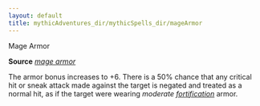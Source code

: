 ```yaml
---
layout: default
title: mythicAdventures_dir/mythicSpells_dir/mageArmor
---
```

Mage Armor

**Source** [_mage armor_](spells_dir/mageArmor#_mage-armor)

The armor bonus increases to +6. There is a 50% chance that any critical hit or sneak attack made against the target is negated and treated as a normal hit, as if the target were wearing _moderate [fortification](magicItems_dir/armor#_armor-fortification)_ armor.


